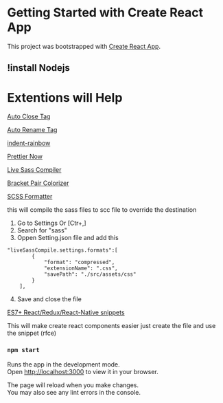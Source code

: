 # Getting Started with Create React App

This project was bootstrapped with [Create React App](https://github.com/facebook/create-react-app).

## !install Nodejs 

# Extentions will Help
[Auto Close Tag](https://marketplace.visualstudio.com/items?itemName=formulahendry.auto-close-tag)

[Auto Rename Tag](https://marketplace.visualstudio.com/items?itemName=formulahendry.auto-rename-tag)

[indent-rainbow](https://marketplace.visualstudio.com/items?itemName=oderwat.indent-rainbow)

[Prettier Now](https://marketplace.visualstudio.com/items?itemName=oderwat.indent-rainbow)

[Live Sass Compiler](https://marketplace.visualstudio.com/items?itemName=remimarsal.prettier-now)

[Bracket Pair Colorizer](https://marketplace.visualstudio.com/items?itemName=CoenraadS.bracket-pair-colorizer)

[SCSS Formatter](https://marketplace.visualstudio.com/items?itemName=sibiraj-s.vscode-scss-formatter)

this will compile the sass files to scc file 
to override the destination  

1. Go to Settings Or [Ctr+,]
2. Search for "sass"
3. Oppen Setting.json file and add this 

```
"liveSassCompile.settings.formats":[
        {
            "format": "compressed",
            "extensionName": ".css",
            "savePath": "./src/assets/css"
        }
    ],
```

4. Save and close the file


[ES7+ React/Redux/React-Native snippets](https://marketplace.visualstudio.com/items?itemName=dsznajder.es7-react-js-snippets)

This will make create react components easier just create the file and use the snippet (rfce) 

### `npm start`

Runs the app in the development mode.\
Open [http://localhost:3000](http://localhost:3000) to view it in your browser.

The page will reload when you make changes.\
You may also see any lint errors in the console.

